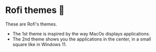 
# Rofi themes 🤖

These are Rofi's themes.
- The 1st theme is inspired by the way MacOs displays applications.
- The 2nd theme shows you the applications in the center, in a small square like in Windows 11.
